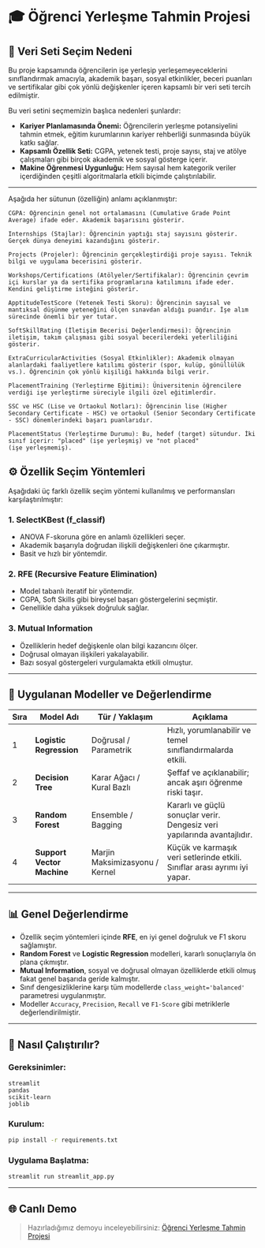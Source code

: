 # 🎓 Öğrenci Yerleşme Tahmin Projesi

## 📌 Veri Seti Seçim Nedeni

Bu proje kapsamında öğrencilerin işe yerleşip yerleşemeyeceklerini sınıflandırmak amacıyla, akademik başarı, sosyal etkinlikler, beceri puanları ve sertifikalar gibi çok yönlü değişkenler içeren kapsamlı bir veri seti tercih edilmiştir.

Bu veri setini seçmemizin başlıca nedenleri şunlardır:

- **Kariyer Planlamasında Önemi:** Öğrencilerin yerleşme potansiyelini tahmin etmek, eğitim kurumlarının kariyer rehberliği sunmasında büyük katkı sağlar.
- **Kapsamlı Özellik Seti:** CGPA, yetenek testi, proje sayısı, staj ve atölye çalışmaları gibi birçok akademik ve sosyal gösterge içerir.
- **Makine Öğrenmesi Uygunluğu:** Hem sayısal hem kategorik veriler içerdiğinden çeşitli algoritmalarla etkili biçimde çalıştırılabilir.

---
Aşağıda her sütunun (özelliğin) anlamı açıklanmıştır:

    CGPA: Öğrencinin genel not ortalamasını (Cumulative Grade Point Average) ifade eder. Akademik başarısını gösterir.

    Internships (Stajlar): Öğrencinin yaptığı staj sayısını gösterir. Gerçek dünya deneyimi kazandığını gösterir.

    Projects (Projeler): Öğrencinin gerçekleştirdiği proje sayısı. Teknik bilgi ve uygulama becerisini gösterir.

    Workshops/Certifications (Atölyeler/Sertifikalar): Öğrencinin çevrim içi kurslar ya da sertifika programlarına katılımını ifade eder. Kendini geliştirme isteğini gösterir.

    ApptitudeTestScore (Yetenek Testi Skoru): Öğrencinin sayısal ve mantıksal düşünme yeteneğini ölçen sınavdan aldığı puandır. İşe alım sürecinde önemli bir yer tutar.

    SoftSkillRating (İletişim Becerisi Değerlendirmesi): Öğrencinin iletişim, takım çalışması gibi sosyal becerilerdeki yeterliliğini gösterir.

    ExtraCurricularActivities (Sosyal Etkinlikler): Akademik olmayan alanlardaki faaliyetlere katılımı gösterir (spor, kulüp, gönüllülük vs.). Öğrencinin çok yönlü kişiliği hakkında bilgi verir.

    PlacementTraining (Yerleştirme Eğitimi): Üniversitenin öğrencilere verdiği işe yerleştirme süreciyle ilgili özel eğitimlerdir.

    SSC ve HSC (Lise ve Ortaokul Notları): Öğrencinin lise (Higher Secondary Certificate - HSC) ve ortaokul (Senior Secondary Certificate - SSC) dönemlerindeki başarı puanlarıdır.

    PlacementStatus (Yerleştirme Durumu): Bu, hedef (target) sütundur. İki sınıf içerir: "placed" (işe yerleşmiş) ve "not placed" (işe yerleşmemiş).

## ⚙️ Özellik Seçim Yöntemleri

Aşağıdaki üç farklı özellik seçim yöntemi kullanılmış ve performansları karşılaştırılmıştır:

### 1. **SelectKBest (f_classif)**
- ANOVA F-skoruna göre en anlamlı özellikleri seçer.
- Akademik başarıyla doğrudan ilişkili değişkenleri öne çıkarmıştır.
- Basit ve hızlı bir yöntemdir.

### 2. **RFE (Recursive Feature Elimination)**
- Model tabanlı iteratif bir yöntemdir.
- CGPA, Soft Skills gibi bireysel başarı göstergelerini seçmiştir.
- Genellikle daha yüksek doğruluk sağlar.

### 3. **Mutual Information**
- Özelliklerin hedef değişkenle olan bilgi kazancını ölçer.
- Doğrusal olmayan ilişkileri yakalayabilir.
- Bazı sosyal göstergeleri vurgulamakta etkili olmuştur.

---

## 🤖 Uygulanan Modeller ve Değerlendirme

| Sıra | Model Adı                    | Tür / Yaklaşım              | Açıklama                                                                                          |
|------|------------------------------|-----------------------------|---------------------------------------------------------------------------------------------------|
| 1    | **Logistic Regression**      | Doğrusal / Parametrik       | Hızlı, yorumlanabilir ve temel sınıflandırmalarda etkili.                                        |
| 2    | **Decision Tree**            | Karar Ağacı / Kural Bazlı   | Şeffaf ve açıklanabilir; ancak aşırı öğrenme riski taşır.                                        |
| 3    | **Random Forest**            | Ensemble / Bagging          | Kararlı ve güçlü sonuçlar verir. Dengesiz veri yapılarında avantajlıdır.                         |
| 4    | **Support Vector Machine**   | Marjin Maksimizasyonu / Kernel | Küçük ve karmaşık veri setlerinde etkili. Sınıflar arası ayrımı iyi yapar.                   |

---

## 📊 Genel Değerlendirme

- Özellik seçim yöntemleri içinde **RFE**, en iyi genel doğruluk ve F1 skoru sağlamıştır.
- **Random Forest** ve **Logistic Regression** modelleri, kararlı sonuçlarıyla ön plana çıkmıştır.
- **Mutual Information**, sosyal ve doğrusal olmayan özelliklerde etkili olmuş fakat genel başarıda geride kalmıştır.
- Sınıf dengesizliklerine karşı tüm modellerde `class_weight='balanced'` parametresi uygulanmıştır.
- Modeller `Accuracy`, `Precision`, `Recall` ve `F1-Score` gibi metriklerle değerlendirilmiştir.

---

## 🚀 Nasıl Çalıştırılır?

### Gereksinimler:
```
streamlit
pandas
scikit-learn
joblib
```

### Kurulum:

```bash
pip install -r requirements.txt
```

### Uygulama Başlatma:

```bash
streamlit run streamlit_app.py
```

---

## 🌐 Canlı Demo
> Hazırladığımız demoyu inceleyebilirsiniz: [Öğrenci Yerleşme Tahmin Projesi](https://studentplacement.streamlit.app/)
